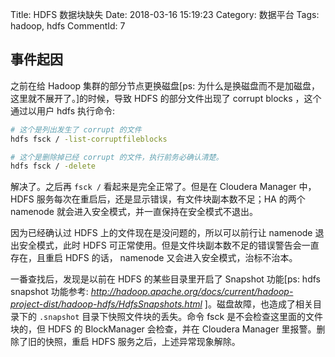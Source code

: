Title: HDFS 数据块缺失
Date: 2018-03-16 15:19:23
Category: 数据平台
Tags: hadoop, hdfs
CommentId: 7


## 事件起因

之前在给 Hadoop 集群的部分节点更换磁盘[ps: 为什么是换磁盘而不是加磁盘，这里就不展开了。]的时候，导致 HDFS 的部分文件出现了 corrupt blocks ，这个通过以用户 hdfs 执行命令:

```bash
# 这个是列出发生了 corrupt 的文件
hdfs fsck / -list-corruptfileblocks

# 这个是删除掉已经 corrupt 的文件，执行前务必确认清楚。
hdfs fsck / -delete
```

解决了。之后再 `fsck /` 看起来是完全正常了。但是在 Cloudera Manager 中，HDFS 服务每次在重启后，还是显示错误，有文件块副本数不足；HA 的两个 namenode 就会进入安全模式，并一直保持在安全模式不退出。

<!-- PELICAN_END_SUMMARY -->

因为已经确认过 HDFS 上的文件现在是没问题的，所以可以前行让 namenode 退出安全模式，此时 HDFS 可正常使用。但是文件块副本数不足的错误警告会一直存在，且重启 HDFS 的话， namenode 又会进入安全模式，治标不治本。

一番查找后，发现是以前在 HDFS 的某些目录里开启了 Snapshot 功能[ps: hdfs snapshot 功能参考: <i>http://hadoop.apache.org/docs/current/hadoop-project-dist/hadoop-hdfs/HdfsSnapshots.html</i> ]。磁盘故障，也造成了相关目录下的 `.snapshot` 目录下快照文件块的丢失。命令 fsck 是不会检查这里面的文件块的，但 HDFS 的 BlockManager 会检查，并在 Cloudera Manager 里报警。删除了旧的快照，重启 HDFS 服务之后，上述异常现象解除。
